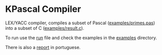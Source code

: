 KPascal Compiler
================

LEX/YACC compiler, compiles a subset of Pascal ([examples/primes.pas](https://github.com/pmav/kpascal-compiler/blob/master/examples/primes.pas)) into a subset of C ([examples/result.c](https://github.com/pmav/kpascal-compiler/blob/master/examples/result.c)).

To run use the [run](https://github.com/pmav/kpascal-compiler/blob/master/run) file and check the examples in the [examples](https://github.com/pmav/kpascal-compiler/tree/master/examples) directory.

There is also a [report](https://github.com/pmav/kpascal-compiler/blob/master/report-pt/Relat%C3%B3rio%20Compiladores.pdf) in portuguese.
